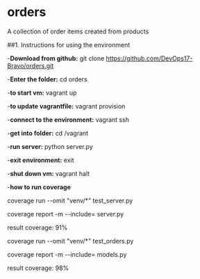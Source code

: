 # orders
A collection of order items created from products

##1. Instructions for using the environment 

-**Download from github:**
git clone https://github.com/DevOps17-Bravo/orders.git

-**Enter the folder:**
cd orders

-**to start vm:**
vagrant up

-**to update vagrantfile:**
vagrant provision

-**connect to the environment:**
vagrant ssh

-**get into folder:** 
cd /vagrant

-**run server:**
python server.py

-**exit environment:**
exit

-**shut down vm:**
vagrant halt

-**how to run coverage**

 coverage run --omit "venv/*" test_server.py

 coverage report -m --include= server.py

 result coverage: 91%

 coverage run --omit "venv/*" test_orders.py

 coverage report -m --include= models.py

 result coverage: 98%

